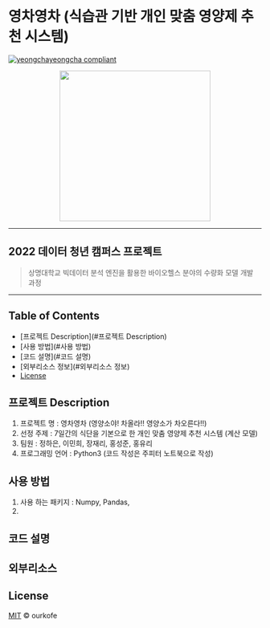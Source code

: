 # 영차영차 (식습관 기반 개인 맞춤 영양제 추천 시스템)  
[![yeongchayeongcha compliant](https://img.shields.io/badge/project-yeongchayeongcha-yellow)](https://github.com/ourkofe/yeongchayeongcha)  
<p align="center"><img src="https://user-images.githubusercontent.com/104803703/186654412-7172e77c-da2c-4dc0-a64a-91bee9031540.png" height="300px" width="300px"></p>  

----------  

## 2022 데이터 청년 캠퍼스 프로젝트 
> 상명대학교 빅데이터 분석 엔진을 활용한 바이오헬스 분야의 수량화 모델 개발 과정

-----------

## Table of Contents

- [프로젝트 Description](#프로젝트 Description)
- [사용 방법](#사용 방법)
- [코드 설명](#코드 설명)
- [외부리소스 정보](#외부리소스 정보)
- [License](#License)

## 프로젝트 Description

1. 프로젝트 명 : 영차영차 (영양소야! 차올라!! 영양소가 차오른다!!)
2. 선정 주제 : 7일간의 식단을 기본으로 한 개인 맞춤 영양제 추천 시스템 (계산 모델)
3. 팀원 : 정하은, 이민희, 장재리, 홍성준, 홍유리
4. 프로그래밍 언어 : Python3 (코드 작성은 주피터 노트북으로 작성)

## 사용 방법

1. 사용 하는 패키지 : Numpy, Pandas,
2. 

## 코드 설명

## 외부리소스 

## License

[MIT](LICENSE) © ourkofe
